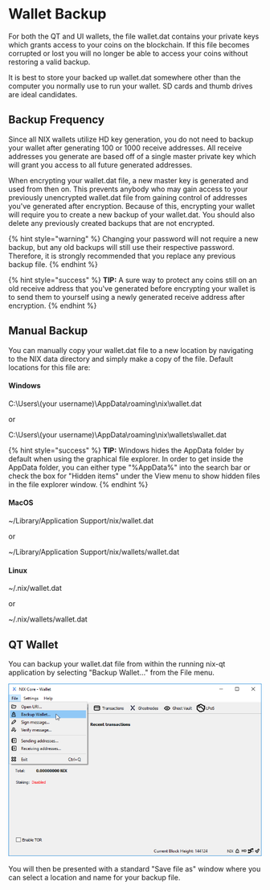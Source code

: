 # Wallet Backup

For both the QT and UI wallets, the file wallet.dat contains your private keys which grants access to your coins on the blockchain. If this file becomes corrupted or lost you will no longer be able to access your coins without restoring a valid backup.

It is best to store your backed up wallet.dat somewhere other than the computer you normally use to run your wallet. SD cards and thumb drives are ideal candidates.

## Backup Frequency

Since all NIX wallets utilize HD key generation, you do not need to backup your wallet after generating 100 or 1000 receive addresses. All receive addresses you generate are based off of a single master private key which will grant you access to all future generated addresses.

When encrypting your wallet.dat file, a new master key is generated and used from then on. This prevents anybody who may gain access to your previously unencrypted wallet.dat file from gaining control of addresses you've generated after encryption. Because of this, encrypting your wallet will require you to create a new backup of your wallet.dat. You should also delete any previously created backups that are not encrypted.

{% hint style="warning" %}
Changing your password will not require a new backup, but any old backups will still use their respective password. Therefore, it is strongly recommended that you replace any previous backup file.
{% endhint %}

{% hint style="success" %}
**TIP:** A sure way to protect any coins still on an old receive address that you've generated before encrypting your wallet is to send them to yourself using a newly generated receive address after encryption.
{% endhint %}

## Manual Backup

You can manually copy your wallet.dat file to a new location by navigating to the NIX data directory and simply make a copy of the file. Default locations for this file are:

#### Windows

C:\Users\\(your username\)\AppData\roaming\nix\wallet.dat

or

C:\Users\\(your username\)\AppData\roaming\nix\wallets\wallet.dat

{% hint style="success" %}
**TIP:** Windows hides the AppData folder by default when using the graphical file explorer. In order to get inside the AppData folder, you can either type "%AppData%" into the search bar or check the box for "Hidden items" under the View menu to show hidden files in the file explorer window.
{% endhint %}

#### MacOS

~/Library/Application Support/nix/wallet.dat

or

~/Library/Application Support/nix/wallets/wallet.dat

#### Linux

~/.nix/wallet.dat

or

~/.nix/wallets/wallet.dat

## QT Wallet

You can backup your wallet.dat file from within the running nix-qt application by selecting "Backup Wallet..." from the File menu.

![Select &quot;Backup Wallet...&quot; from the File menu](../../.gitbook/assets/qt-backupmenu.png)

You will then be presented with a standard "Save file as" window where you can select a location and name for your backup file.



